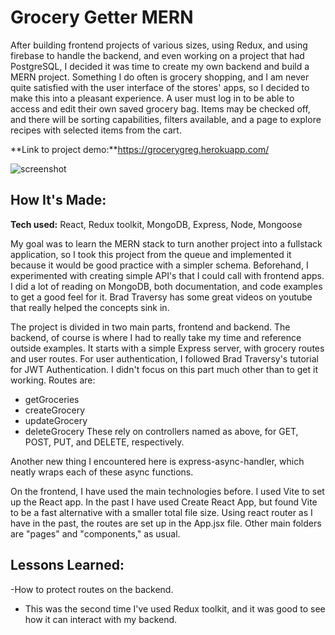 
# Grocery Getter MERN
After building frontend projects of various sizes, using Redux, and using firebase to handle the backend, and even working on a project that had PostgreSQL, I decided it was time to create my own backend and build a MERN project. Something I do often is grocery shopping, and I am never quite satisfied with the user interface of the stores' apps, so I decided to make this into a pleasant experience.
A user must log in to be able to access and edit their own saved grocery bag. Items may be checked off, and there will be sorting capabilities, filters available, and a page to explore recipes with selected items from the cart.

**Link to project demo:**https://grocerygreg.herokuapp.com/

![screenshot](url)

## How It's Made:

**Tech used:** React, Redux toolkit, MongoDB, Express, Node, Mongoose

My goal was to learn the MERN stack to turn another project into a fullstack application, so I took this project from the queue and implemented it because it would be good practice with a simpler schema. Beforehand, I experimented with creating simple API's that I could call with frontend apps. I did a lot of reading on MongoDB, both documentation, and code examples to get a good feel for it. Brad Traversy has some great videos on youtube that really helped the concepts sink in.

The project is divided in two main parts, frontend and backend. The backend, of course is where I had to really take my time and reference outside examples. It starts with a simple Express server, with grocery routes and user routes. For user authentication, I followed Brad Traversy's tutorial for JWT Authentication. I didn't focus on this part much other than to get it working. 
Routes are:
 - getGroceries 
 - createGrocery 
 - updateGrocery 
 - deleteGrocery
These rely on controllers named as above, for GET, POST, PUT, and DELETE, respectively.

Another new thing I encountered here is express-async-handler, which neatly wraps each of these async functions.

On the frontend, I have used the main technologies before. I used Vite to set up the React app. In the past I have used Create React App, but found Vite to be a fast alternative with a smaller total file size.
Using react router as I have in the past, the routes are set up in the App.jsx file. Other main folders are "pages" and "components," as usual. 


## Lessons Learned:

-How to protect routes on the backend.
- This was the second time I've used Redux toolkit, and it was good to see how it can interact with my backend.




